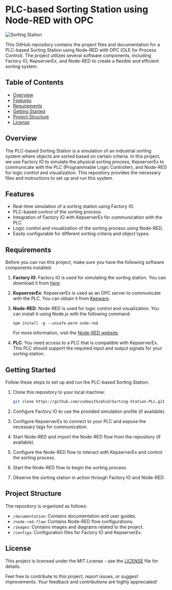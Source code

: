 # PLC-based Sorting Station using Node-RED with OPC

![Sorting Station](sorting_station.jpg)

This GitHub repository contains the project files and documentation for a PLC-based Sorting Station using Node-RED with OPC (OLE for Process Control). The project utilizes several software components, including Factory IO, KepserverEx, and Node-RED to create a flexible and efficient sorting system.

## Table of Contents

- [Overview](#overview)
- [Features](#features)
- [Requirements](#requirements)
- [Getting Started](#getting-started)
- [Project Structure](#project-structure)
- [License](#license)

## Overview

The PLC-based Sorting Station is a simulation of an industrial sorting system where objects are sorted based on certain criteria. In this project, we use Factory IO to simulate the physical sorting process, KepserverEx to communicate with the PLC (Programmable Logic Controller), and Node-RED for logic control and visualization. This repository provides the necessary files and instructions to set up and run this system.

## Features

- Real-time simulation of a sorting station using Factory IO.
- PLC-based control of the sorting process.
- Integration of Factory IO with KepserverEx for communication with the PLC.
- Logic control and visualization of the sorting process using Node-RED.
- Easily configurable for different sorting criteria and object types.

## Requirements

Before you can run this project, make sure you have the following software components installed:

1. **Factory IO**: Factory IO is used for simulating the sorting station. You can download it from [here](https://www.factoryio.com/).

2. **KepserverEx**: KepserverEx is used as an OPC server to communicate with the PLC. You can obtain it from [Kepware](https://www.ptc.com/en/products/industrial-automation/kepware).

3. **Node-RED**: Node-RED is used for logic control and visualization. You can install it using Node.js with the following command:

   ```
   npm install -g --unsafe-perm node-red
   ```

   For more information, visit the [Node-RED website](https://nodered.org/).

4. **PLC**: You need access to a PLC that is compatible with KepserverEx. This PLC should support the required input and output signals for your sorting station.

## Getting Started

Follow these steps to set up and run the PLC-based Sorting Station:

1. Clone this repository to your local machine:

   ```bash
   git clone https://github.com/codewithzahid/Sorting-Station-PLC.git
   ```

2. Configure Factory IO to use the provided simulation profile (if available).

3. Configure KepserverEx to connect to your PLC and expose the necessary tags for communication.

4. Start Node-RED and import the Node-RED flow from the repository (if available).

5. Configure the Node-RED flow to interact with KepserverEx and control the sorting process.

6. Start the Node-RED flow to begin the sorting process.

7. Observe the sorting station in action through Factory IO and Node-RED.

## Project Structure

The repository is organized as follows:

- `/documentation`: Contains documentation and user guides.
- `/node-red-flow`: Contains Node-RED flow configurations.
- `/images`: Contains images and diagrams related to the project.
- `/configs`: Configuration files for Factory IO and KepserverEx.

## License

This project is licensed under the MIT License - see the [LICENSE](LICENSE) file for details.

Feel free to contribute to this project, report issues, or suggest improvements. Your feedback and contributions are highly appreciated!